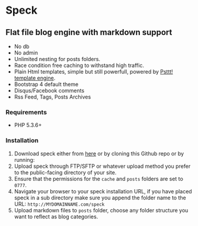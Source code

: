 # Speck 

## Flat file blog engine with markdown support

- No db
- No admin
- Unlimited nesting for posts folders.
- Race condition free caching to withstand high traffic.
- Plain Html templates, simple but still powerfull, powered by [Psttt! template engine](http://github.com/givanz/psttt). 
- Bootstrap 4 default theme
- Disqus/Facebook comments 
- Rss Feed, Tags, Posts Archives 


### Requirements

- PHP 5.3.6+


### Installation

1. Download speck either from [here](http://github.com/givanz/speck) or by cloning this Github repo or by running:
2. Upload speck through FTP/SFTP or whatever upload method you prefer to the public-facing directory of your site.
3. Ensure that the permissions for the `cache` and `posts` folders are set to `0777`.
4. Navigate your browser to your speck installation URL, if you have placed speck in a sub directory make sure you append the folder name to the URL: `http://MYDOMAINNAME.com/speck`
5. Upload markdown files to `posts` folder, choose any folder structure you want to reflect as blog categories.
